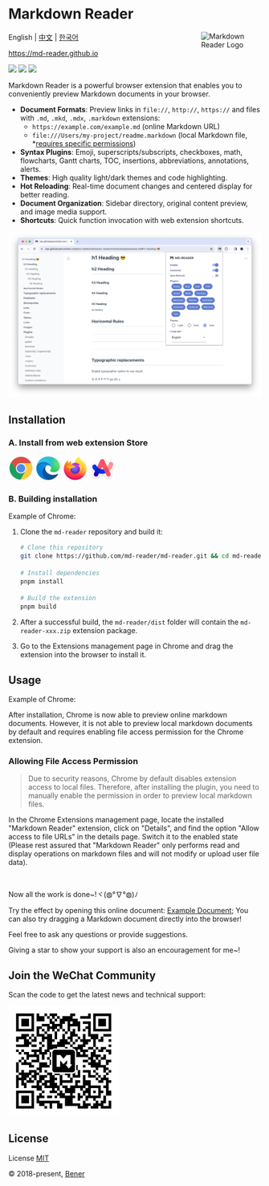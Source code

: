 # Markdown Reader

<img alt="Markdown Reader Logo" src="https://raw.githubusercontent.com/md-reader/md-reader/main/src//images/logo-stroke.svg" align="right" width="120">

English | [中文](./README-cn.md) | [한국어](./README-ko.md)

https://md-reader.github.io

[![](https://badgen.net/chrome-web-store/v/medapdbncneneejhbgcjceippjlfkmkg?icon=chrome&color=607cd2)](https://chromewebstore.google.com/detail/md-reader/medapdbncneneejhbgcjceippjlfkmkg) [![](https://badgen.net/chrome-web-store/stars/medapdbncneneejhbgcjceippjlfkmkg?icon=chrome&color=607cd2)](https://chromewebstore.google.com/detail/md-reader/medapdbncneneejhbgcjceippjlfkmkg) [![](https://badgen.net/chrome-web-store/users/medapdbncneneejhbgcjceippjlfkmkg?icon=chrome&color=607cd2)](https://chromewebstore.google.com/detail/md-reader/medapdbncneneejhbgcjceippjlfkmkg)

Markdown Reader is a powerful browser extension that enables you to conveniently preview Markdown documents in your browser.

- **Document Formats**: Preview links in `file://`, `http://`, `https://` and files with `.md`, `.mkd`, `.mdx`, `.markdown` extensions:
  - `https://example.com/example.md` (online Markdown URL)
  - `file:///Users/my-project/readme.markdown` (local Markdown file, \*[requires specific permissions](#allowing-file-access-permission))
- **Syntax Plugins**: Emoji, superscripts/subscripts, checkboxes, math, flowcharts, Gantt charts, TOC, insertions, abbreviations, annotations, alerts.
- **Themes**: High quality light/dark themes and code highlighting.
- **Hot Reloading**: Real-time document changes and centered display for better reading.
- **Document Organization**: Sidebar directory, original content preview, and image media support.
- **Shortcuts**: Quick function invocation with web extension shortcuts.

![banner](./example/example-1.png)

## Installation

### A. Install from web extension Store

<a href="https://chromewebstore.google.com/detail/md-reader/medapdbncneneejhbgcjceippjlfkmkg" target="_blank"><img src="./src/images/Chrome.png" style="width:50px"/></a>
<a href="https://microsoftedge.microsoft.com/addons/detail/markdown-reader/djnplooklihmkcioemdjfcednfkpiodc" target="_blank"><img src="./src/images/Edge.png" style="width:50px"/></a>
<a href="https://addons.mozilla.org/firefox/addon/markdown-reader-ext/" target="_blank"><img src="./src/images/Firefox.png" style="width:50px"/></a>
<a href="https://chromewebstore.google.com/detail/md-reader/medapdbncneneejhbgcjceippjlfkmkg" target="_blank"><img src="./src/images/Arc.png" style="width:50px"/></a>

### B. Building installation

Example of Chrome:

1. Clone the `md-reader` repository and build it:

   ```bash
   # Clone this repository
   git clone https://github.com/md-reader/md-reader.git && cd md-reader

   # Install dependencies
   pnpm install

   # Build the extension
   pnpm build
   ```

2. After a successful build, the `md-reader/dist` folder will contain the `md-reader-xxx.zip` extension package.

3. Go to the Extensions management page in Chrome and drag the extension into the browser to install it.

## Usage

Example of Chrome:

After installation, Chrome is now able to preview online markdown documents. However, it is not able to preview local markdown documents by default and requires enabling file access permission for the Chrome extension.

### Allowing File Access Permission

> Due to security reasons, Chrome by default disables extension access to local files. Therefore, after installing the plugin, you need to manually enable the permission in order to preview local markdown files.

In the Chrome Extensions management page, locate the installed "Markdown Reader" extension, click on "Details", and find the option "Allow access to file URLs" in the details page. Switch it to the enabled state (Please rest assured that "Markdown Reader" only performs read and display operations on markdown files and will not modify or upload user file data).

<br/>

Now all the work is done~!ヾ(◍°∇°◍)ﾉ

Try the effect by opening this online document: [Example Document](https://raw.githubusercontent.com/md-reader/md-reader/main/example/example.md); You can also try dragging a Markdown document directly into the browser!

Feel free to ask any questions or provide suggestions.

Giving a star to show your support is also an encouragement for me~!

## Join the WeChat Community

Scan the code to get the latest news and technical support:

<img src="./src/images/mp-qrcode.jpg" alt="" style="width:220px"/>

## License

License [MIT](https://github.com/md-reader/md-reader/blob/main/LICENSE)

© 2018-present, [Bener](https://github.com/Heroor)

